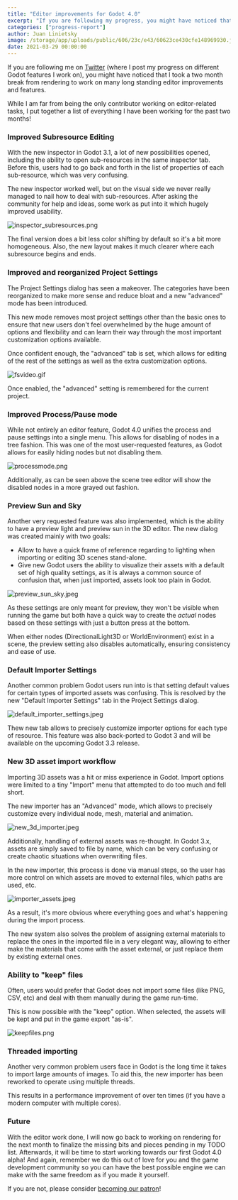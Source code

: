```yaml
---
title: "Editor improvements for Godot 4.0"
excerpt: "If you are following my progress, you might have noticed that I took a two month break from rendering to work on many long standing editor improvements and features."
categories: ["progress-report"]
author: Juan Linietsky
image: /storage/app/uploads/public/606/23c/e43/60623ce430cfe148969930.jpeg
date: 2021-03-29 00:00:00
---
```


If you are following me on [Twitter](https://twitter.com/reduzio) (where I post my progress on different Godot features I work on), you might have noticed that I took a two month break from rendering to work on many long standing editor improvements and features.

While I am far from being the only contributor working on editor-related tasks, I put together a list of everything I have been working for the past two months!

### Improved Subresource Editing

With the new inspector in Godot 3.1, a lot of new possibilities opened, including the ability to open sub-resources in the same inspector tab. Before this, users had to go back and forth in the list of properties of each sub-resource, which was very confusing.

The new inspector worked well, but on the visual side we never really managed to nail how to deal with sub-resources. After asking the community for help and ideas, some work as put into it which hugely improved usability.

![inspector_subresources.png](/storage/app/uploads/public/606/234/b98/606234b9803d7721021210.png)

The final version does a bit less color shifting by default so it's a bit more homogeneous. Also, the new layout makes it much clearer where each subresource begins and ends.

### Improved and reorganized Project Settings

The Project Settings dialog has seen a makeover. The categories have been reorganized to make more sense and reduce bloat and a new "advanced" mode has been introduced.

This new mode removes most project settings other than the basic ones to ensure that new users don't feel overwhelmed by the huge amount of options and flexibility and can learn their way through the most important customization options available.

Once confident enough, the "advanced" tab is set, which allows for editing of the rest of the settings as well as the extra customization options.

![fsvideo.gif](/storage/app/uploads/public/606/236/cd3/606236cd3aaaa846188732.gif)

Once enabled, the "advanced" setting is remembered for the current project.

### Improved Process/Pause mode

While not entirely an editor feature, Godot 4.0 unifies the process and pause settings into a single menu. This allows for disabling of nodes in a tree fashion. This was one of the most user-requested features, as Godot allows for easily hiding nodes but not disabling them.

![processmode.png](/storage/app/uploads/public/606/237/5a7/6062375a7b56e842890373.png)

Additionally, as can be seen above the scene tree editor will show the disabled nodes in a more grayed out fashion.

### Preview Sun and Sky

Another very requested feature was also implemented, which is the ability to have a preview light and preview sun in the 3D editor. The new dialog was created mainly with two goals:

* Allow to have a quick frame of reference regarding to lighting when importing or editing 3D scenes stand-alone.
* Give new Godot users the ability to visualize their assets with a default set of high quality settings, as it is always a common source of confusion that, when just imported, assets look too plain in Godot.

![preview_sun_sky.jpeg](/storage/app/uploads/public/606/238/ab8/606238ab83faa358200840.jpeg)

As these settings are only meant for preview, they won't be visible when running the game but both have a quick way to create the _actual_ nodes based on these settings with just a button press at the bottom.

When either nodes (DirectionalLight3D or WorldEnvironment) exist in a scene, the preview setting also disables automatically, ensuring consistency and ease of use.

### Default Importer Settings

Another common problem Godot users run into is that setting default values for certain types of imported assets was confusing. This is resolved by the new "Default Importer Settings" tab in the Project Settings dialog.

![default_importer_settings.jpeg](/storage/app/uploads/public/606/239/8ce/6062398ce1d11236821896.jpeg)


Thew new tab allows to precisely customize importer options for each type of resource. This feature was also back-ported to Godot 3 and will be available on the upcoming Godot 3.3 release.

### New 3D asset import workflow

Importing 3D assets was a hit or miss experience in Godot. Import options were limited to a tiny "Import" menu that attempted to do too much and fell short.

The new importer has an "Advanced" mode, which allows to precisely customize every individual node, mesh, material and animation.

![new_3d_importer.jpeg](/storage/app/uploads/public/606/23a/63b/60623a63b1f01150089329.jpeg)

Additionally, handling of external assets was re-thought. In Godot 3.x, assets are simply saved to file by name, which can be very confusing or create chaotic situations when overwriting files.

In the new importer, this process is done via manual steps, so the user has more control on which assets are moved to external files, which paths are used, etc.

![importer_assets.jpeg](/storage/app/uploads/public/606/23a/e6d/60623ae6de535875757353.jpeg)

As a result, it's more obvious where everything goes and what's happening during the import process.

The new system also solves the problem of assigning external materials to replace the ones in the imported file in a very elegant way, allowing to either make the materials that come with the asset external, or just replace them by existing external ones.

### Ability to "keep" files

Often, users would prefer that Godot does not import some files (like PNG, CSV, etc) and deal with them manually during the game run-time.

This is now possible with the "keep" option. When selected, the assets will be kept and put in the game export "as-is".

![keepfiles.png](/storage/app/uploads/public/606/23b/cc0/60623bcc0ddb6675929183.png)

### Threaded importing

Another very common problem users face in Godot is the long time it takes to import large amounts of images. To aid this, the new importer has been reworked to operate using multiple threads.

This results in a performance improvement of over ten times (if you have a modern computer with multiple cores).

### Future

With the editor work done, I will now go back to working on rendering for the next month to finalize the missing bits and pieces pending in my TODO list. Afterwards, it will be time to start working towards our first Godot 4.0 alpha! And again, remember we do this out of love for you and the game development community so you can have the best possible engine we can make with the same freedom as if you made it yourself.

If you are not, please consider [becoming our patron](https://www.patreon.com/godotengine)!
